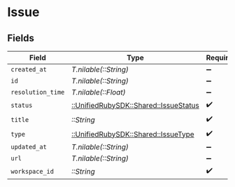 # Issue


## Fields

| Field                                                                       | Type                                                                        | Required                                                                    | Description                                                                 |
| --------------------------------------------------------------------------- | --------------------------------------------------------------------------- | --------------------------------------------------------------------------- | --------------------------------------------------------------------------- |
| `created_at`                                                                | *T.nilable(::String)*                                                       | :heavy_minus_sign:                                                          | N/A                                                                         |
| `id`                                                                        | *T.nilable(::String)*                                                       | :heavy_minus_sign:                                                          | N/A                                                                         |
| `resolution_time`                                                           | *T.nilable(::Float)*                                                        | :heavy_minus_sign:                                                          | N/A                                                                         |
| `status`                                                                    | [::UnifiedRubySDK::Shared::IssueStatus](../../models/shared/issuestatus.md) | :heavy_check_mark:                                                          | N/A                                                                         |
| `title`                                                                     | *::String*                                                                  | :heavy_check_mark:                                                          | N/A                                                                         |
| `type`                                                                      | [::UnifiedRubySDK::Shared::IssueType](../../models/shared/issuetype.md)     | :heavy_check_mark:                                                          | N/A                                                                         |
| `updated_at`                                                                | *T.nilable(::String)*                                                       | :heavy_minus_sign:                                                          | N/A                                                                         |
| `url`                                                                       | *T.nilable(::String)*                                                       | :heavy_minus_sign:                                                          | N/A                                                                         |
| `workspace_id`                                                              | *::String*                                                                  | :heavy_check_mark:                                                          | N/A                                                                         |